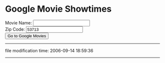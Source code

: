 Google Movie Showtimes
======================

<form name="gmf"><p>Movie Name: <input type="text" name="mn" value=""><br>Zip Code: <input type="text" name="zip" value="53713"><br><button name="B" type="button" value="" onclick="window.location='https://www.google.com/search?q=movie%3A'+document.gmf.mn.value+'&amp;' + 'near='+document.gmf.zip.value;">Go to Google Movies</button></p></form>

* * *

file modification time: 2006-09-14 18:59:36

* * *
